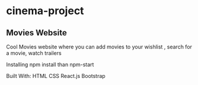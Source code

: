 # cinema-project
## Movies Website

Cool Movies website where you can add movies to your wishlist , search for a movie, watch trailers

Installing
npm install than npm-start

Built With: 
HTML
CSS
React.js
Bootstrap

